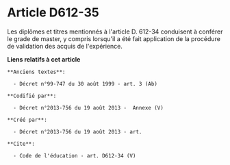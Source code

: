 # Article D612-35

Les diplômes et titres mentionnés à l'article D. 612-34 conduisent à conférer le grade de master, y compris lorsqu'il a été
fait application de la procédure de validation des acquis de l'expérience.

**Liens relatifs à cet article**

	**Anciens textes**:

	  - Décret n°99-747 du 30 août 1999 - art. 3 (Ab)

	**Codifié par**:

	  - Décret n°2013-756 du 19 août 2013 -  Annexe (V)

	**Créé par**:

	  - Décret n°2013-756 du 19 août 2013 - art.

	**Cite**:

	  - Code de l'éducation - art. D612-34 (V)

